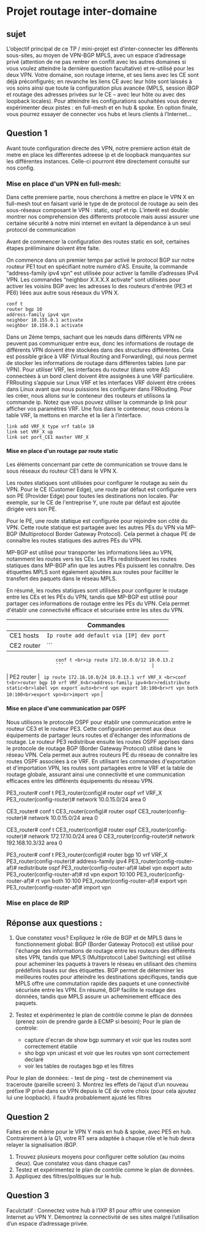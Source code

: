 # Projet routage inter-domaine

## sujet 

L’objectif principal de ce TP / mini-projet est d’inter-connecter les différents sous-sites, au moyen de VPN-BGP MPLS, avec un
espace d’adressage privé (attention de ne pas rentrer en conflit avec les autres domaines si vous voulez atteindre la dernière
question facultative) et re-utilisé pour les deux VPN. Votre domaine, son routage interne, et ses liens avec les CE sont déjà préconfigurés; en revanche les liens CE avec leur hôte sont laissés à vos soins ainsi que toute la configuration plus avancée (MPLS,
session iBGP et routage des adresses privées sur le CE – avec leur hôte ou avec des loopback locales).
Pour atteindre les configurations souhaitées vous devrez expérimenter deux pistes : en full-mesh et en hub & spoke. En option
finale, vous pourrez essayer de connecter vos hubs et leurs clients à l’Internet...

## Question 1

Avant toute configuration directe des VPN, notre premiere action était de metre en place les differentes adreese ip et de loopback manquantes sur les différentes instances. Celle-ci pourront être directement consulté sur nos config.

### Mise en place d'un VPN en full-mesh:
Dans cette premiere partie, nous cherchons à mettre en place le VPN X en full-mesh tout en faisant varié le type de de protocol de routage au sein des sous-réseaux composant le VPN : static, ospf et rip. L'interêt est double: montrer nos comprehension des differents protocole mais aussi assurer une certaine sécurité à notre mini internet en evitant la dépendance à un seul protocol de communication

Avant de commencer la configuration des routes static en soit, certaines étapes préliminaire doivent être faite. 

On commence dans un premier temps par activé le protocol BGP sur notre routeur PE1 tout en spécifiant notre numéro d'AS. Ensuite, la commande “address-family ipv4 vpn” est utilisée pour activer la famille d’adresses IPv4 VPN. Les commandes “neighbor X.X.X.X activate” sont utilisées pour activer les voisins BGP avec les adresses lo des routeurs d'entrée (PE3 et PE6) liées aux autre sous réseaux du VPN X.
```
conf t
router bgp 10
address-family ipv4 vpn
neighbor 10.155.0.1 activate
neighbor 10.158.0.1 activate
```

Dans un 2ème temps, sachant que les nœuds dans différents VPN ne peuvent pas communiquer entre eux, donc les informations de routage de différents VPN doivent être stockées dans des structures différentes. Cela est possible grâce à VRF (Virtual Routing and Forwarding), qui nous permet de stocker les informations de routage dans différentes tables (une par VPN). Pour utiliser VRF, les interfaces du routeur (dans votre AS) connectées à un bord client doivent être assignées à une VRF particulière. FRRouting s’appuie sur Linux VRF et les interfaces VRF doivent être créées dans Linux avant que nous puissions les configurer dans FRRouting. Pour les créer, nous allons sur le conteneur des routeurs et utilisons la commande ip. Notez que vous pouvez utiliser la commande ip link pour afficher vos paramètres VRF. Une fois dans le conteneur, nous créons la table VRF, la mettons en marche et la lier à l’interface.
```
link add VRF_X type vrf table 10
link set VRF_X up
link set port_CE1 master VRF_X
```

#### Mise en place d'un routage par route static
Les éléments concernant par cette de communication se trouve dans le sous réseaux du routeur CE1 dans le VPN X.

Les routes statiques sont utilisées pour configurer le routage au sein du VPN. Pour le CE (Customer Edge), une route par défaut est configurée vers son PE (Provider Edge) pour toutes les destinations non locales. Par exemple, sur le CE de l'entreprise Y, une route par défaut est ajoutée dirigée vers son PE.

Pour le PE, une route statique est configurée pour rejoindre son côté du VPN. Cette route statique est partagée avec les autres PEs du VPN via MP-BGP (Multiprotocol Border Gateway Protocol). Cela permet à chaque PE de connaître les routes statiques des autres PEs du VPN.

MP-BGP est utilisé pour transporter les informations liées au VPN, notamment les routes vers les CEs. Les PEs redistribuent les routes statiques dans MP-BGP afin que les autres PEs puissent les connaître. Des étiquettes MPLS sont également ajoutées aux routes pour faciliter le transfert des paquets dans le réseau MPLS.

En résumé, les routes statiques sont utilisées pour configurer le routage entre les CEs et les PEs du VPN, tandis que MP-BGP est utilisé pour partager ces informations de routage entre les PEs du VPN. Cela permet d'établir une connectivité efficace et sécurisée entre les sites du VPN.



|                    | Commandes                             |
|--------------------|---------------------------------------|
| CE1 hosts          | `Ip route add default via [IP] dev port` |
| CE2 router         | ```
                      conf t <br>ip route 172.16.0.0/12 10.0.13.2
                      ```                                |
| PE2 router         | ```
                      ip route 172.16.10.0/24 10.0.13.1 vrf VRF_X <br>conf t<br>router bgp 10 vrf VRF_X<br>address-family ipv4<br>redistribute static<br>label vpn export auto<br>rd vpn export 10:100<br>rt vpn both 10:100<br>export vpn<br>import vpn```                                |




#### Mise en place d'une communication par OSPF

Nous utilisons le protocole OSPF pour établir une communication entre le routeur CE3 et le routeur PE3. Cette configuration permet aux deux équipements de partager leurs routes et d'échanger des informations de routage. Le routeur PE3 redistribue ensuite les routes OSPF apprises dans le protocole de routage BGP (Border Gateway Protocol) utilisé dans le réseau VPN. Cela permet aux autres routeurs PE du réseau de connaître les routes OSPF associées à ce VRF. En utilisant les commandes d'exportation et d'importation VPN, les routes sont partagées entre le VRF et la table de routage globale, assurant ainsi une connectivité et une communication efficaces entre les différents équipements du réseau VPN.

PE3_router# conf t
PE3_router(config)# router ospf vrf VRF_X
PE3_router(config-router)# network 10.0.15.0/24 area 0

CE3_router# conf t
CE3_router(config)# router ospf
CE3_router(config-router)# network 10.0.15.0/24 area 0

CE3_router# conf t
CE3_router(config)# router ospf
CE3_router(config-router)# network 172.17.10.0/24 area 0
CE3_router(config-router)# network 192.168.10.3/32 area 0

PE3_router# conf t
PE3_router(config)# router bgp 10 vrf VRF_X
PE3_router(config-router)# address-family ipv4
PE3_router(config-router-af)# redistribute ospf
PE3_router(config-router-af)# label vpn export auto
PE3_router(config-router-af)# rd vpn export 10:100
PE3_router(config-router-af)# rt vpn both 10:100
PE3_router(config-router-af)# export vpn
PE3_router(config-router-af)# import vpn

### Mise en place de RIP




## Réponse aux questions :

1. Que constatez vous? Expliquez le rôle de BGP et de MPLS dans le fonctionnement global:
BGP (Border Gateway Protocol) est utilisé pour l'échange des informations de routage entre les routeurs des différents sites VPN, tandis que MPLS (Multiprotocol Label Switching) est utilisé pour acheminer les paquets à travers le réseau en utilisant des chemins prédéfinis basés sur des étiquettes. BGP permet de déterminer les meilleures routes pour atteindre les destinations spécifiques, tandis que MPLS offre une commutation rapide des paquets et une connectivité sécurisée entre les VPN. En résumé, BGP facilite le routage des données, tandis que MPLS assure un acheminement efficace des paquets.

2. Testez et expérimentez le plan de contrôle comme le plan de données (prenez soin de prendre garde à ECMP si besoin);
Pour le plan de controle:
    - capture d'ecran de show bgp summary et voir que les routes sont correctement établie
    - sho bgp vpn  unicast et voir que les routes vpn sont correctement declaré
    - voir les tables de routages bgp et les filtres

Pour le plan de données:
    - test de ping
    - test de cheminement via traceroute (pareille screen)
3. Montrez les effets de l’ajout d‘un nouveau préfixe IP privé dans ce VPN depuis le CE de votre choix (pour cela ajoutez lui
une loopback).
il faudra probablement ajusté les filtres

## Question 2

Faites en de même pour le VPN Y mais en hub & spoke, avec PE5 en hub. Contrairement à la Q1, votre RT sera adaptée à chaque
rôle et le hub devra relayer la signalisation iBGP.
1. Trouvez plusieurs moyens pour configurer cette solution (au moins deux). Que constatez vous dans chaque cas?
2. Testez et expérimentez le plan de contrôle comme le plan de données.
3. Appliquez des filtres/politiques sur le hub.

## Question 3

Faculctatif : Connectez votre hub à l’IXP 81 pour offrir une connexion Internet au VPN Y. Démontrez la connectivité de ses sites
malgré l’utilisation d’un espace d’adressage privée.
